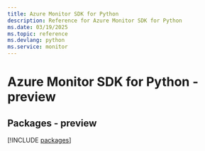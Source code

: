 ```yaml
---
title: Azure Monitor SDK for Python
description: Reference for Azure Monitor SDK for Python
ms.date: 03/19/2025
ms.topic: reference
ms.devlang: python
ms.service: monitor
---
```

# Azure Monitor SDK for Python - preview
## Packages - preview
[!INCLUDE [packages](monitor-index.md)]